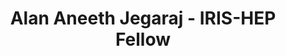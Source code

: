 ---
permalink: /fellows/AlanAneethJegaraj.html
layout: fellow
pagetype: fellow
active: false
title: Alan Aneeth Jegaraj - IRIS-HEP Fellow
fellow-name: Alan Aneeth Jegaraj
project_title: Matrix Factorization for Primary Vertex Reconstruction in LHCb
focus-area: ia
dates:
  start: 2020-06-01
  end: 2020-08-31
photo: /assets/images/team/fellows-2020/Alan-AneethJegaraj.jpeg
institution: University of Cincinnati
website:
e-mail: aneethaj@mail.uc.edu
mentors:
- Gowtham Atluri (Asst. Professor, Dept. EECS, UC)
- Mike Sokoloff (Professor, Dept. Physics, UC)
project_goal: "The Large Hadron Collider beauty detector (LHCb) aims to answer the\
  \ question \u201CWhy is matter more prevalent than anti-matter in the         observable\
  \ Universe\u201D by studying beauty/bottom quarks (b-quarks) and their anti-matter\
  \ counterpart (b anti-quarks) which were abundant at the time after Big-Bang. The\
  \ LHCb detector is expected to produce 4Tb/sec of data when it starts running in\
  \ 2021 after the LS2 maintenance is completed. This calls for efficient track and\
  \ primary vertex (PV) reconstruction algorithms to analyze data effectively within\
  \ a practical time frame using relatively low powered computers. This project aims\
  \ to develop a python workflow to test the viability of matrix factorization for\
  \ PV identification, specifically Matrix tri-factorization with orthogonality constraints.\n"
proposal: /assets/pdf/fellows-2020/Fellow-Alan-AneethJegaraj-Proposal.pdf
presentations:
- title: Matrix Factorization for PV finding in LHCb
  date: 2020-10-05
  url: https://indico.cern.ch/event/946431/contributions/3976996/attachments/2115968/3560329/Jegaraj-Fellowship-Presentation_2020.pdf
  meeting: IRIS-HEP Topical Meetings
  meetingurl: https://indico.cern.ch/event/946431/
  recordingurl: https://www.youtube.com/watch?v=6gCp1BwQHdg
  focus-area: ia
current_status: >
  <strong>September 2022</strong> - Undergraduate Research Assistant at University
  of Cincinnati
github-username: alanjoshua
linkedin-profile: https://www.linkedin.com/in/alan-joshua-aneeth-jegaraj
challenge-area:
funding-source: nsf
---